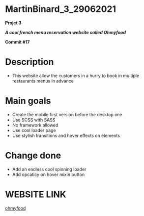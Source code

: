 # MartinBinard_3_29062021
**Projet 3**

***A cool french menu reservation website called Ohmyfood***

**Commit #17**

# Description

* This website allow the customers in a hurry to book in multiple restaurants menus in advance

# Main goals

* Create the mobile first version before the desktop one
* Use SCSS with SASS
* No framework allowed
* Use cool loader page
* Use stylish transitions and hover effects on elements

# Change done

* Add an endless cool spinning loader
* Add opcaticy on hover mixin button

# WEBSITE LINK

[ohmyfood](https://martinbinard.github.io/MartinBinard_3_29062021/)